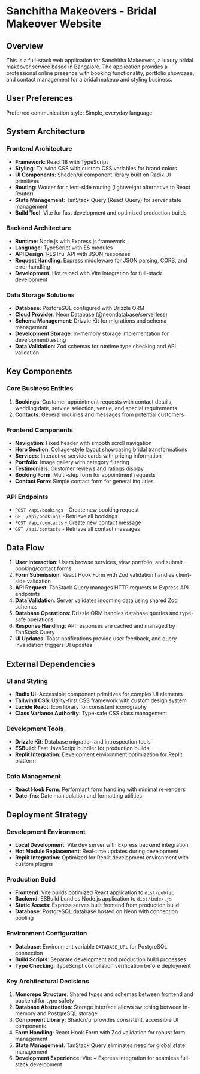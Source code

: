 # Sanchitha Makeovers - Bridal Makeover Website

## Overview

This is a full-stack web application for Sanchitha Makeovers, a luxury bridal makeover service based in Bangalore. The application provides a professional online presence with booking functionality, portfolio showcase, and contact management for a bridal makeup and styling business.

## User Preferences

Preferred communication style: Simple, everyday language.

## System Architecture

### Frontend Architecture
- **Framework**: React 18 with TypeScript
- **Styling**: Tailwind CSS with custom CSS variables for brand colors
- **UI Components**: Shadcn/ui component library built on Radix UI primitives
- **Routing**: Wouter for client-side routing (lightweight alternative to React Router)
- **State Management**: TanStack Query (React Query) for server state management
- **Build Tool**: Vite for fast development and optimized production builds

### Backend Architecture
- **Runtime**: Node.js with Express.js framework
- **Language**: TypeScript with ES modules
- **API Design**: RESTful API with JSON responses
- **Request Handling**: Express middleware for JSON parsing, CORS, and error handling
- **Development**: Hot reload with Vite integration for full-stack development

### Data Storage Solutions
- **Database**: PostgreSQL configured with Drizzle ORM
- **Cloud Provider**: Neon Database (@neondatabase/serverless)
- **Schema Management**: Drizzle Kit for migrations and schema management
- **Development Storage**: In-memory storage implementation for development/testing
- **Data Validation**: Zod schemas for runtime type checking and API validation

## Key Components

### Core Business Entities
1. **Bookings**: Customer appointment requests with contact details, wedding date, service selection, venue, and special requirements
2. **Contacts**: General inquiries and messages from potential customers

### Frontend Components
- **Navigation**: Fixed header with smooth scroll navigation
- **Hero Section**: Collage-style layout showcasing bridal transformations
- **Services**: Interactive service cards with pricing information
- **Portfolio**: Image gallery with category filtering
- **Testimonials**: Customer reviews and ratings display
- **Booking Form**: Multi-step form for appointment requests
- **Contact Form**: Simple contact form for general inquiries

### API Endpoints
- `POST /api/bookings` - Create new booking request
- `GET /api/bookings` - Retrieve all bookings
- `POST /api/contacts` - Create new contact message
- `GET /api/contacts` - Retrieve all contact messages

## Data Flow

1. **User Interaction**: Users browse services, view portfolio, and submit booking/contact forms
2. **Form Submission**: React Hook Form with Zod validation handles client-side validation
3. **API Request**: TanStack Query manages HTTP requests to Express API endpoints
4. **Data Validation**: Server validates incoming data using shared Zod schemas
5. **Database Operations**: Drizzle ORM handles database queries and type-safe operations
6. **Response Handling**: API responses are cached and managed by TanStack Query
7. **UI Updates**: Toast notifications provide user feedback, and query invalidation triggers UI updates

## External Dependencies

### UI and Styling
- **Radix UI**: Accessible component primitives for complex UI elements
- **Tailwind CSS**: Utility-first CSS framework with custom design system
- **Lucide React**: Icon library for consistent iconography
- **Class Variance Authority**: Type-safe CSS class management

### Development Tools
- **Drizzle Kit**: Database migration and introspection tools
- **ESBuild**: Fast JavaScript bundler for production builds
- **Replit Integration**: Development environment optimization for Replit platform

### Data Management
- **React Hook Form**: Performant form handling with minimal re-renders
- **Date-fns**: Date manipulation and formatting utilities

## Deployment Strategy

### Development Environment
- **Local Development**: Vite dev server with Express backend integration
- **Hot Module Replacement**: Real-time updates during development
- **Replit Integration**: Optimized for Replit development environment with custom plugins

### Production Build
- **Frontend**: Vite builds optimized React application to `dist/public`
- **Backend**: ESBuild bundles Node.js application to `dist/index.js`
- **Static Assets**: Express serves built frontend from production build
- **Database**: PostgreSQL database hosted on Neon with connection pooling

### Environment Configuration
- **Database**: Environment variable `DATABASE_URL` for PostgreSQL connection
- **Build Scripts**: Separate development and production build processes
- **Type Checking**: TypeScript compilation verification before deployment

### Key Architectural Decisions

1. **Monorepo Structure**: Shared types and schemas between frontend and backend for type safety
2. **Database Abstraction**: Storage interface allows switching between in-memory and PostgreSQL storage
3. **Component Library**: Shadcn/ui provides consistent, accessible UI components
4. **Form Handling**: React Hook Form with Zod validation for robust form management
5. **State Management**: TanStack Query eliminates need for global state management
6. **Development Experience**: Vite + Express integration for seamless full-stack development